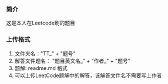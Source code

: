 ### 简介
这是本人在Leetcode刷的题目

### 上传格式
1. 文件夹名："TT_" + "题号"
2. 解答文件题名： "题目英文名_" + "作者_" + "题号"
3. 题解: readme.md 格式
4. 可以上传LeetCode题解中的解答，该解答文件名不需要写上作者
